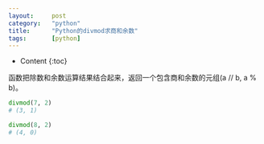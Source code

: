 ```yaml
---
layout:		post
category:	"python"
title:		"Python的divmod求商和余数"
tags:		[python]
---
```

- Content
{:toc}


函数把除数和余数运算结果结合起来，返回一个包含商和余数的元组(a // b, a % b)。
```python
divmod(7, 2)
# (3, 1)

divmod(8, 2)
# (4, 0)
```